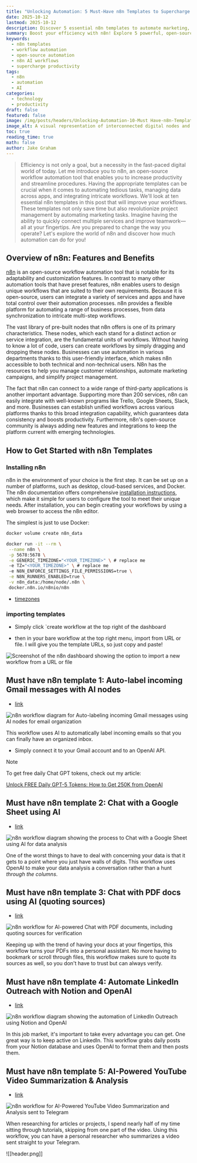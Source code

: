 ```yaml
---
title: "Unlocking Automation: 5 Must-Have n8n Templates to Supercharge Your Workflows"
date: 2025-10-12
lastmod: 2025-10-12
description: Discover 5 essential n8n templates to automate marketing, data analysis, and email organization using AI, supercharging your daily workflows and boosting productivity.
summary: Boost your efficiency with n8n! Explore 5 powerful, open-source n8n workflow templates leveraging AI for Gmail, Google Sheets, PDF, LinkedIn, and YouTube summarization.
keywords:
  - n8n templates
  - workflow automation
  - open-source automation
  - n8n AI workflows
  - supercharge productivity 
tags:
  - n8n
  - automation
  - AI
categories:
  - technology
  - productivity 
draft: false
featured: false
image: /img/posts/headers/Unlocking-Automation-10-Must Have-n8n-Templates-to Supercharge-Your-Workflows/header.png
image_alt: A visual representation of interconnected digital nodes and data flow, symbolizing n8n's workflow automation capabilities
toc: true
reading_time: true
math: false
author: Jake Graham
---
```


> Efficiency is not only a goal, but a necessity in the fast-paced digital world of today. Let me introduce you to n8n, an open-source workflow automation tool that enables you to increase productivity and streamline procedures. Having the appropriate templates can be crucial when it comes to automating tedious tasks, managing data across apps, and integrating intricate workflows. We'll look at ten essential n8n templates in this post that will improve your workflows. These templates not only save time but also revolutionize project management by automating marketing tasks. Imagine having the ability to quickly connect multiple services and improve teamwork—all at your fingertips. Are you prepared to change the way you operate? Let's explore the world of n8n and discover how much automation can do for you!


## Overview of n8n: Features and Benefits

[n8n](https://n8n.io/) is an open-source workflow automation tool that is notable for its adaptability and customization features. In contrast to many other automation tools that have preset features, n8n enables users to design unique workflows that are suited to their own requirements. Because it is open-source, users can integrate a variety of services and apps and have total control over their automation processes. n8n provides a flexible platform for automating a range of business processes, from data synchronization to intricate multi-step workflows.

The vast library of pre-built nodes that n8n offers is one of its primary characteristics. These nodes, which each stand for a distinct action or service integration, are the fundamental units of workflows. Without having to know a lot of code, users can create workflows by simply dragging and dropping these nodes. Businesses can use automation in various departments thanks to this user-friendly interface, which makes n8n accessible to both technical and non-technical users. N8n has the resources to help you manage customer relationships, automate marketing campaigns, and simplify project management.

The fact that n8n can connect to a wide range of third-party applications is another important advantage. Supporting more than 200 services, n8n can easily integrate with well-known programs like Trello, Google Sheets, Slack, and more. Businesses can establish unified workflows across various platforms thanks to this broad integration capability, which guarantees data consistency and boosts productivity. Furthermore, n8n's open-source community is always adding new features and integrations to keep the platform current with emerging technologies.


## How to Get Started with n8n Templates

### Installing n8n


 n8n in the environment of your choice is the first step. It can be set up on a number of platforms, such as desktop, cloud-based services, and Docker. The n8n documentation offers comprehensive [installation instructions](https://docs.n8n.io/hosting/), which make it simple for users to configure the tool to meet their unique needs. After installation, you can begin creating your workflows by using a web browser to access the n8n editor.

The simplest is just to use Docker:

```bash
docker volume create n8n_data

docker run -it --rm \
 --name n8n \
 -p 5678:5678 \
 -e GENERIC_TIMEZONE="<YOUR_TIMEZONE>" \ # replace me
 -e TZ="<YOUR_TIMEZONE>" \ # replace me
 -e N8N_ENFORCE_SETTINGS_FILE_PERMISSIONS=true \
 -e N8N_RUNNERS_ENABLED=true \
 -v n8n_data:/home/node/.n8n \
 docker.n8n.io/n8nio/n8n
```

- [timezones](https://en.wikipedia.org/wiki/List_of_tz_database_time_zones#List)

### importing templates

- Simply click `create workflow at the top right of the dashboard

- then in your bare workflow at the top right menu, import from URL or file. I will give you the template URLs, so just copy and paste!


<img src="/img/posts/Inlines/Unlocking-Automation-10-Must Have-n8n-Templates-to Supercharge-Your-Workflows/import.webp" 
     alt="Screenshot of the n8n dashboard showing the option to import a new workflow from a URL or file" 
     style="max-width: 100%; height: auto;">


## Must have n8n template 1: Auto-label incoming Gmail messages with AI nodes

- [link](https://raw.githubusercontent.com/enescingoz/awesome-n8n-templates/refs/heads/main/Gmail_and_Email_Automation/Auto-label%20incoming%20Gmail%20messages%20with%20AI%20nodes.json)

<img src="/img/posts/Inlines/Unlocking-Automation-10-Must Have-n8n-Templates-to Supercharge-Your-Workflows/temp1.png" 
     alt="n8n workflow diagram for Auto-labeling incoming Gmail messages using AI nodes for email organization" 
     style="max-width: 100%; height: auto;">

This workflow uses AI to automatically label incoming emails so that you can finally have an organized inbox. 

- Simply connect it to your Gmail account and to an OpenAI API.

> [!NOTE]
> To get free daily Chat GPT tokens, check out my article:
> 
> [Unlock FREE Daily GPT-5 Tokens: How to Get 250K from OpenAI](https://graham-space.pages.dev/p/unlock-free-daily-gpt-5-tokens-how-to-get-250k-from-openai/) 


## Must have n8n template 2: Chat with a Google Sheet using AI

- [link](https://raw.githubusercontent.com/enescingoz/awesome-n8n-templates/refs/heads/main/Google_Drive_and_Google_Sheets/Chat%20with%20a%20Google%20Sheet%20using%20AI.json)

<img src="/img/posts/Inlines/Unlocking-Automation-10-Must Have-n8n-Templates-to Supercharge-Your-Workflows/temp2.png" 
     alt="n8n workflow diagram showing the process to Chat with a Google Sheet using AI for data analysis" 
     style="max-width: 100%; height: auto;">

One of the worst things to have to deal with concerning your data is that it gets to a point where you just have walls of digits. This workflow uses OpenAI to make your data analysis a conversation rather than a hunt *through the columns*.


## Must have n8n template 3: Chat with PDF docs using AI (quoting sources)	

- [link](https://raw.githubusercontent.com/enescingoz/awesome-n8n-templates/refs/heads/main/PDF_and_Document_Processing/Chat%20with%20PDF%20docs%20using%20AI%20(quoting%20sources).json)

<img src="/img/posts/Inlines/Unlocking-Automation-10-Must Have-n8n-Templates-to Supercharge-Your-Workflows/temp3.png" 
     alt="n8n workflow for AI-powered Chat with PDF documents, including quoting sources for verification" 
     style="max-width: 100%; height: auto;">

Keeping up with the trend of having your docs at your fingertips, this workflow turns your PDFs into a personal assistant. No more having to bookmark or scroll through files, this workflow makes sure to quote its sources as well, so you don't have to trust but can always verify.


## Must have n8n template 4: Automate LinkedIn Outreach with Notion and OpenAI	

- [link](https://raw.githubusercontent.com/enescingoz/awesome-n8n-templates/refs/heads/main/Notion/Automate%20LinkedIn%20Outreach%20with%20Notion%20and%20OpenAI.json)

<img src="/img/posts/Inlines/Unlocking-Automation-10-Must Have-n8n-Templates-to Supercharge-Your-Workflows/temp4.png" 
     alt="n8n workflow diagram showing the automation of LinkedIn Outreach using Notion and OpenAI" 
     style="max-width: 100%; height: auto;">

In this job market, it's important to take every advantage you can get. One great way is to keep active on LinkedIn. This workflow grabs daily posts from your Notion database and uses OpenAI to format them and then posts them. 


## Must have n8n template 5: AI-Powered YouTube Video Summarization & Analysis	

- [link](https://raw.githubusercontent.com/enescingoz/awesome-n8n-templates/refs/heads/main/OpenAI_and_LLMs/%E2%9A%A1AI-Powered%20YouTube%20Video%20Summarization%20%26%20Analysis.json)

<img src="/img/posts/Inlines/Unlocking-Automation-10-Must Have-n8n-Templates-to Supercharge-Your-Workflows/temp5.png" 
     alt="n8n workflow for AI-Powered YouTube Video Summarization and Analysis sent to Telegram" 
     style="max-width: 100%; height: auto;">

When researching for articles or projects, I spend nearly half of my time sitting through tutorials, skipping from one part of the video. Using this workflow, you can have a personal researcher who summarizes a video sent straight to your Telegram. 

![[header.png]]